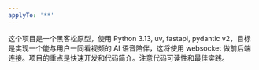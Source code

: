 ```yaml
---
applyTo: '**'
---
```

这个项目是一个黑客松原型，使用 Python 3.13, uv, fastapi, pydantic v2，目标是实现一个能与用户一同看视频的 AI 语音陪伴，这将使用 websocket 做前后端连接。项目的重点是快速开发和代码简介。注意代码可读性和最佳实践。